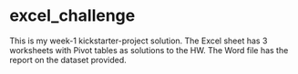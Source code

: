 # excel_challenge
This is my week-1 kickstarter-project solution. 
The Excel sheet has 3 worksheets with Pivot tables as solutions to the HW.
The Word file has the report on the dataset provided.
